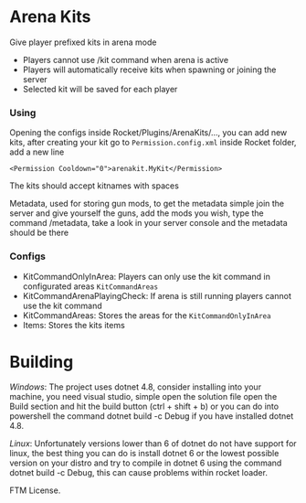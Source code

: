 # Arena Kits
Give player prefixed kits in arena mode

- Players cannot use /kit command when arena is active
- Players will automatically receive kits when spawning or joining the server
- Selected kit will be saved for each player

### Using
Opening the configs inside Rocket/Plugins/ArenaKits/..., you can add new kits, after creating your kit go to ``Permission.config.xml`` inside Rocket folder, add a new line
```
<Permission Cooldown="0">arenakit.MyKit</Permission>
```

The kits should accept kitnames with spaces

Metadata, used for storing gun mods, to get the metadata simple join the server and give yourself the guns, add the mods you wish, type the command /metadata, take a look in your server console and the metadata should be there

### Configs
- KitCommandOnlyInArea: Players can only use the kit command in configurated areas ``KitCommandAreas``
- KitCommandArenaPlayingCheck: If arena is still running players cannot use the kit command
- KitCommandAreas: Stores the areas for the ``KitCommandOnlyInArea``
- Items: Stores the kits items

# Building

*Windows*: The project uses dotnet 4.8, consider installing into your machine, you need visual studio, simple open the solution file open the Build section and hit the build button (ctrl + shift + b) or you can do into powershell the command dotnet build -c Debug if you have installed dotnet 4.8.

*Linux*: Unfortunately versions lower than 6 of dotnet do not have support for linux, the best thing you can do is install dotnet 6 or the lowest possible version on your distro and try to compile in dotnet 6 using the command dotnet build -c Debug, this can cause problems within rocket loader.

FTM License.
